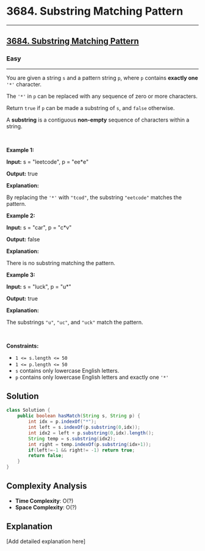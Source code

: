 # 3684. Substring Matching Pattern


---

<h2><a href="https://leetcode.com/problems/substring-matching-pattern">3684. Substring Matching Pattern</a></h2><h3>Easy</h3><hr><p>You are given a string <code>s</code> and a pattern string <code>p</code>, where <code>p</code> contains <strong>exactly one</strong> <code>&#39;*&#39;</code> character.</p>

<p>The <code>&#39;*&#39;</code> in <code>p</code> can be replaced with any sequence of zero or more characters.</p>

<p>Return <code>true</code> if <code>p</code> can be made a substring of <code>s</code>, and <code>false</code> otherwise.</p>

<p>A <strong>substring</strong> is a contiguous <b>non-empty</b> sequence of characters within a string.</p>

<p>&nbsp;</p>
<p><strong class="example">Example 1:</strong></p>

<div class="example-block">
<p><strong>Input:</strong> <span class="example-io">s = &quot;leetcode&quot;, p = &quot;ee*e&quot;</span></p>

<p><strong>Output:</strong> <span class="example-io">true</span></p>

<p><strong>Explanation:</strong></p>

<p>By replacing the <code>&#39;*&#39;</code> with <code>&quot;tcod&quot;</code>, the substring <code>&quot;eetcode&quot;</code> matches the pattern.</p>
</div>

<p><strong class="example">Example 2:</strong></p>

<div class="example-block">
<p><strong>Input:</strong> <span class="example-io">s = &quot;car&quot;, p = &quot;c*v&quot;</span></p>

<p><strong>Output:</strong> <span class="example-io">false</span></p>

<p><strong>Explanation:</strong></p>

<p>There is no substring matching the pattern.</p>
</div>

<p><strong class="example">Example 3:</strong></p>

<div class="example-block">
<p><strong>Input:</strong> <span class="example-io">s = &quot;luck&quot;, p = &quot;u*&quot;</span></p>

<p><strong>Output:</strong> <span class="example-io">true</span></p>

<p><strong>Explanation:</strong></p>

<p>The substrings <code>&quot;u&quot;</code>, <code>&quot;uc&quot;</code>, and <code>&quot;uck&quot;</code> match the pattern.</p>
</div>

<p>&nbsp;</p>
<p><strong>Constraints:</strong></p>

<ul>
	<li><code>1 &lt;= s.length &lt;= 50</code></li>
	<li><code>1 &lt;= p.length &lt;= 50 </code></li>
	<li><code>s</code> contains only lowercase English letters.</li>
	<li><code>p</code> contains only lowercase English letters and exactly one <code>&#39;*&#39;</code></li>
</ul>


## Solution

```java
class Solution {
    public boolean hasMatch(String s, String p) {
        int idx = p.indexOf("*");
        int left = s.indexOf(p.substring(0,idx));
        int idx2 = left + p.substring(0,idx).length();
        String temp = s.substring(idx2);
        int right = temp.indexOf(p.substring(idx+1));
        if(left!=-1 && right!= -1) return true;
        return false;
    }
}
```

## Complexity Analysis

- **Time Complexity**: O(?)
- **Space Complexity**: O(?)

## Explanation

[Add detailed explanation here]

